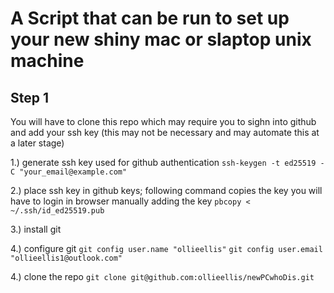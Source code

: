 # A Script that can be run to set up your new shiny mac or slaptop unix machine #

## Step 1 ##
You will have to clone this repo which may require you to sighn into github and add your ssh key (this may not be necessary and may automate this at a later stage)

1.) generate ssh key used for github authentication
``` ssh-keygen -t ed25519 -C "your_email@example.com" ```

2.) place ssh key in github keys; following command copies the key you will have to login in browser manually adding the key
```pbcopy < ~/.ssh/id_ed25519.pub ```

3.) install git 

4.) configure git
``` git config user.name "ollieellis" ```
``` git config user.email "ollieellis1@outlook.com" ```

4.) clone the repo
``` git clone git@github.com:ollieellis/newPCwhoDis.git ```

